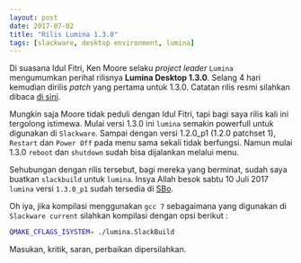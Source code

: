```yaml
---
layout: post
date: 2017-07-02
title: "Rilis Lumina 1.3.0"
tags: [slackware, desktop environment, lumina]
---
```

Di suasana Idul Fitri, Ken Moore selaku _project leader_ <code>Lumina</code> mengumumkan perihal rilisnya **Lumina Desktop 1.3.0**. Selang 4 hari kemudian dirilis _patch_ yang pertama untuk 1.3.0. Catatan rilis resmi silahkan dibaca [di sini](https://lumina-desktop.org/version-1-3-0-released/).
  
Mungkin saja Moore tidak peduli dengan Idul Fitri, tapi bagi saya rilis kali ini tergolong istimewa. Mulai versi 1.3.0 ini <code>lumina</code> semakin powerfull untuk digunakan di <code>Slackware</code>. Sampai dengan versi 1.2.0_p1 (1.2.0 patchset 1), <code>Restart</code> dan <code>Power Off</code> pada menu sama sekali tidak berfungsi. Namun mulai 1.3.0 <code>reboot</code> dan <code>shutdown</code> sudah bisa dijalankan melalui menu.

Sehubungan dengan rilis tersebut, bagi mereka yang berminat, sudah saya buatkan <code>slackbuild</code> untuk <code>lumina</code>. Insya Allah besok sabtu 10 Juli 2017 <code>lumina</code> versi <code>1.3.0_p1</code> sudah tersedia di [SBo](https://slackbuilds.org).

Oh iya, jika kompilasi menggunakan <code>gcc 7</code> sebagaimana yang digunakan di <code> Slackware current</code> silahkan kompilasi dengan opsi berikut :

```bash
QMAKE_CFLAGS_ISYSTEM= ./lumina.SlackBuild
```

Masukan, kritik, saran, perbaikan dipersilahkan.
